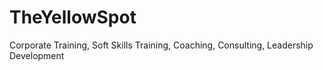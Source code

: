 # TheYellowSpot
Corporate Training, Soft Skills Training, Coaching, Consulting, Leadership Development
